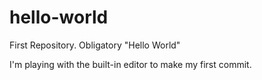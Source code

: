 # hello-world
First Repository. Obligatory "Hello World"

I'm playing with the built-in editor to make my first commit.
